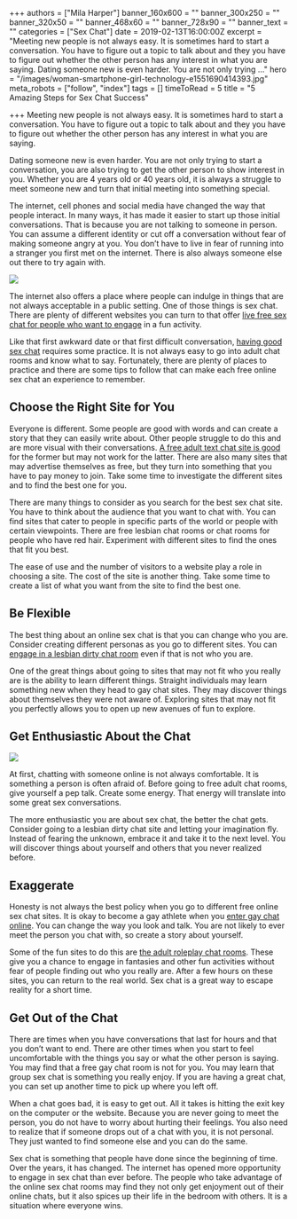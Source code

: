 +++
authors = ["Mila Harper"]
banner_160x600 = ""
banner_300x250 = ""
banner_320x50 = ""
banner_468x60 = ""
banner_728x90 = ""
banner_text = ""
categories = ["Sex Chat"]
date = 2019-02-13T16:00:00Z
excerpt = "Meeting new people is not always easy. It is sometimes hard to start a conversation. You have to figure out a topic to talk about and they you have to figure out whether the other person has any interest in what you are saying. Dating someone new is even harder. You are not only trying &hellip;"
hero = "/images/woman-smartphone-girl-technology-e1551690414393.jpg"
meta_robots = ["follow", "index"]
tags = []
timeToRead = 5
title = "5 Amazing Steps for Sex Chat Success"

+++
Meeting new people is not always easy. It is sometimes hard to start a conversation. You have to figure out a topic to talk about and they you have to figure out whether the other person has any interest in what you are saying.

Dating someone new is even harder. You are not only trying to start a conversation, you are also trying to get the other person to show interest in you. Whether you are 4 years old or 40 years old, it is always a struggle to meet someone new and turn that initial meeting into something special.

The internet, cell phones and social media have changed the way that people interact. In many ways, it has made it easier to start up those initial conversations. That is because you are not talking to someone in person. You can assume a different identity or cut off a conversation without fear of making someone angry at you. You don’t have to live in fear of running into a stranger you first met on the internet. There is also always someone else out there to try again with.

![](/images/Chatting-on-a-laptop-e1551852929446-1024x640.jpg)

The internet also offers a place where people can indulge in things that are not always acceptable in a public setting. One of those things is sex chat. There are plenty of different websites you can turn to that offer [live free sex chat for people who want to engage](https://isexychat.com/chatrooms/sex-chat/ "Chatrooms - Sex Chat") in a fun activity.

Like that first awkward date or that first difficult conversation, [having good sex chat](/sexting-tips-for-beginners/ "Sexting Tips For Beginners") requires some practice. It is not always easy to go into adult chat rooms and know what to say. Fortunately, there are plenty of places to practice and there are some tips to follow that can make each free online sex chat an experience to remember.

## Choose the Right Site for You

Everyone is different. Some people are good with words and can create a story that they can easily write about. Other people struggle to do this and are more visual with their conversations. [A free adult text chat site is good](https://isexychat.com/ "iSexyChat") for the former but may not work for the latter. There are also many sites that may advertise themselves as free, but they turn into something that you have to pay money to join. Take some time to investigate the different sites and to find the best one for you.

There are many things to consider as you search for the best sex chat site. You have to think about the audience that you want to chat with. You can find sites that cater to people in specific parts of the world or people with certain viewpoints. There are free lesbian chat rooms or chat rooms for people who have red hair. Experiment with different sites to find the ones that fit you best.

The ease of use and the number of visitors to a website play a role in choosing a site. The cost of the site is another thing. Take some time to create a list of what you want from the site to find the best one.

## Be Flexible

The best thing about an online sex chat is that you can change who you are. Consider creating different personas as you go to different sites. You can [engage in a lesbian dirty chat room](https://isexychat.com/chatrooms/lesbian-chat/ "Chatrooms - Lesbian Chat") even if that is not who you are.

One of the great things about going to sites that may not fit who you really are is the ability to learn different things. Straight individuals may learn something new when they head to gay chat sites. They may discover things about themselves they were not aware of. Exploring sites that may not fit you perfectly allows you to open up new avenues of fun to explore.

## Get Enthusiastic About the Chat

![](/images/Be-Enthusiastic-About-Sex-Chat-e1551858293649-1024x639.jpg)

At first, chatting with someone online is not always comfortable. It is something a person is often afraid of. Before going to free adult chat rooms, give yourself a pep talk. Create some energy. That energy will translate into some great sex conversations.

The more enthusiastic you are about sex chat, the better the chat gets. Consider going to a lesbian dirty chat site and letting your imagination fly. Instead of fearing the unknown, embrace it and take it to the next level. You will discover things about yourself and others that you never realized before.

## Exaggerate

Honesty is not always the best policy when you go to different free online sex chat sites. It is okay to become a gay athlete when you [enter gay chat online](https://isexychat.com/chatrooms/gay-chat/ "Chatrooms - Gay Chat"). You can change the way you look and talk. You are not likely to ever meet the person you chat with, so create a story about yourself.

Some of the fun sites to do this are [the adult roleplay chat rooms](https://isexychat.com/chatrooms/roleplay-chat/ "Chatrooms - Roleplay Chat"). These give you a chance to engage in fantasies and other fun activities without fear of people finding out who you really are. After a few hours on these sites, you can return to the real world. Sex chat is a great way to escape reality for a short time.

## Get Out of the Chat

There are times when you have conversations that last for hours and that you don’t want to end. There are other times when you start to feel uncomfortable with the things you say or what the other person is saying. You may find that a free gay chat room is not for you. You may learn that group sex chat is something you really enjoy. If you are having a great chat, you can set up another time to pick up where you left off.

When a chat goes bad, it is easy to get out. All it takes is hitting the exit key on the computer or the website. Because you are never going to meet the person, you do not have to worry about hurting their feelings. You also need to realize that if someone drops out of a chat with you, it is not personal. They just wanted to find someone else and you can do the same.

Sex chat is something that people have done since the beginning of time. Over the years, it has changed. The internet has opened more opportunity to engage in sex chat than ever before. The people who take advantage of the online sex chat rooms may find they not only get enjoyment out of their online chats, but it also spices up their life in the bedroom with others. It is a situation where everyone wins.
